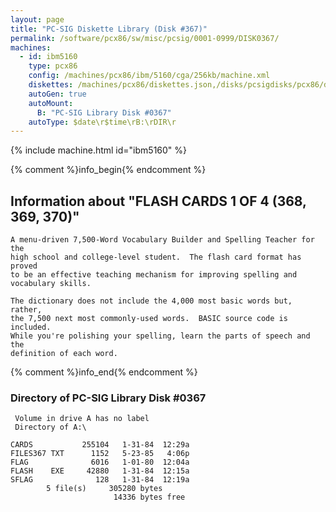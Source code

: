 ```yaml
---
layout: page
title: "PC-SIG Diskette Library (Disk #367)"
permalink: /software/pcx86/sw/misc/pcsig/0001-0999/DISK0367/
machines:
  - id: ibm5160
    type: pcx86
    config: /machines/pcx86/ibm/5160/cga/256kb/machine.xml
    diskettes: /machines/pcx86/diskettes.json,/disks/pcsigdisks/pcx86/diskettes.json
    autoGen: true
    autoMount:
      B: "PC-SIG Library Disk #0367"
    autoType: $date\r$time\rB:\rDIR\r
---
```


{% include machine.html id="ibm5160" %}

{% comment %}info_begin{% endcomment %}

## Information about "FLASH CARDS 1 OF 4 (368, 369, 370)"

    A menu-driven 7,500-Word Vocabulary Builder and Spelling Teacher for the
    high school and college-level student.  The flash card format has proved
    to be an effective teaching mechanism for improving spelling and
    vocabulary skills.
    
    The dictionary does not include the 4,000 most basic words but, rather,
    the 7,500 next most commonly-used words.  BASIC source code is included.
    While you're polishing your spelling, learn the parts of speech and the
    definition of each word.
{% comment %}info_end{% endcomment %}


### Directory of PC-SIG Library Disk #0367

     Volume in drive A has no label
     Directory of A:\

    CARDS           255104   1-31-84  12:29a
    FILES367 TXT      1152   5-23-85   4:06p
    FLAG              6016   1-01-80  12:04a
    FLASH    EXE     42880   1-31-84  12:15a
    SFLAG              128   1-31-84  12:19a
            5 file(s)     305280 bytes
                           14336 bytes free
